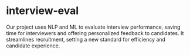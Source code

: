 # interview-eval
Our project uses NLP and ML to evaluate interview performance, saving time for interviewers and offering personalized feedback to candidates. It streamlines recruitment, setting a new standard for efficiency and candidate experience.
